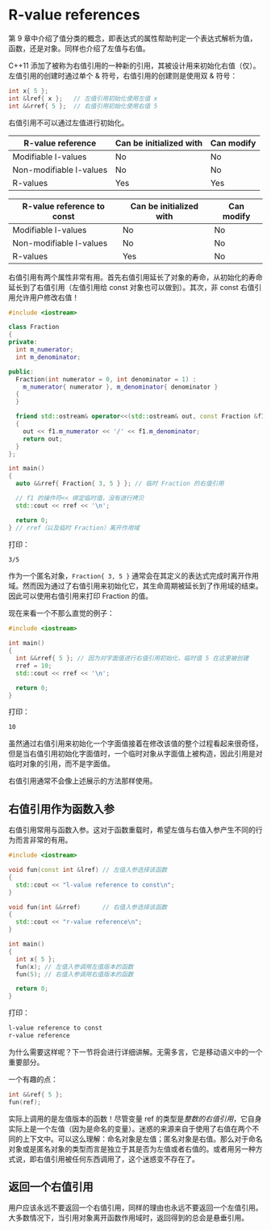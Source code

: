 # R-value references

第 9 章中介绍了值分类的概念，即表达式的属性帮助判定一个表达式解析为值，函数，还是对象。同样也介绍了左值与右值。

C++11 添加了被称为右值引用的一种新的引用，其被设计用来初始化右值（仅）。左值引用的创建时通过单个 & 符号，右值引用的创建则是使用双 & 符号：

```cpp
int x{ 5 };
int &lref{ x };   // 左值引用初始化使用左值 x
int &&rref{ 5 };  // 右值引用初始化使用右值 5
```

右值引用不可以通过左值进行初始化。

| R-value reference       | Can be initialized with | Can modify |
| ----------------------- | ----------------------- | ---------- |
| Modifiable l-values     | No                      | No         |
| Non-modifiable l-values | No                      | No         |
| R-values                | Yes                     | Yes        |

| R-value reference to const | Can be initialized with | Can modify |
| -------------------------- | ----------------------- | ---------- |
| Modifiable l-values        | No                      | No         |
| Non-modifiable l-values    | No                      | No         |
| R-values                   | Yes                     | No         |

右值引用有两个属性非常有用。首先右值引用延长了对象的寿命，从初始化的寿命延长到了右值引用（左值引用给 const 对象也可以做到）。其次，非 const 右值引用允许用户修改右值！

```cpp
#include <iostream>

class Fraction
{
private:
  int m_numerator;
  int m_denominator;

public:
  Fraction(int numerator = 0, int denominator = 1) :
    m_numerator{ numerator }, m_denominator{ denominator }
  {
  }

  friend std::ostream& operator<<(std::ostream& out, const Fraction &f1)
  {
    out << f1.m_numerator << '/' << f1.m_denominator;
    return out;
  }
};

int main()
{
  auto &&rref{ Fraction{ 3, 5 } }; // 临时 Fraction 的右值引用

  // f1 的操作符<< 绑定临时值，没有进行拷贝
  std::cout << rref << '\n';

  return 0;
} // rref（以及临时 Fraction）离开作用域
```

打印：

```txt
3/5
```

作为一个匿名对象，`Fraction{ 3, 5 }` 通常会在其定义的表达式完成时离开作用域。然而因为通过了右值引用来初始化它，其生命周期被延长到了作用域的结束。因此可以使用右值引用来打印 Fraction 的值。

现在来看一个不那么直觉的例子：

```cpp
#include <iostream>

int main()
{
  int &&rref{ 5 }; // 因为对字面值进行右值引用初始化，临时值 5 在这里被创建
  rref = 10;
  std::cout << rref << '\n';

  return 0;
}
```

打印：

```txt
10
```

虽然通过右值引用来初始化一个字面值接着在修改该值的整个过程看起来很奇怪，但是当右值引用初始化字面值时，一个临时对象从字面值上被构造，因此引用是对临时对象的引用，而不是字面值。

右值引用通常不会像上述展示的方法那样使用。

## 右值引用作为函数入参

右值引用常用与函数入参。这对于函数重载时，希望左值与右值入参产生不同的行为而言非常的有用。

```cpp
#include <iostream>

void fun(const int &lref) // 左值入参选择该函数
{
  std::cout << "l-value reference to const\n";
}

void fun(int &&rref)      // 右值入参选择该函数
{
  std::cout << "r-value reference\n";
}

int main()
{
  int x{ 5 };
  fun(x); // 左值入参调用左值版本的函数
  fun(5); // 右值入参调用右值版本的函数

  return 0;
}
```

打印：

```txt
l-value reference to const
r-value reference
```

为什么需要这样呢？下一节将会进行详细讲解。无需多言，它是移动语义中的一个重要部分。

一个有趣的点：

```cpp
int &&ref{ 5 };
fun(ref);
```

实际上调用的是左值版本的函数！尽管变量 ref 的类型是*整数的右值引用*，它自身实际上是一个左值（因为是命名的变量）。迷惑的来源来自于使用了右值在两个不同的上下文中。可以这么理解：命名对象是左值；匿名对象是右值。那么对于命名对象或是匿名对象的类型而言是独立于其是否为左值或者右值的。或者用另一种方式说，即右值引用被任何东西调用了，这个迷惑变不存在了。

## 返回一个右值引用

用户应该永远不要返回一个右值引用，同样的理由也永远不要返回一个左值引用。大多数情况下，当引用对象离开函数作用域时，返回得到的总会是悬垂引用。
